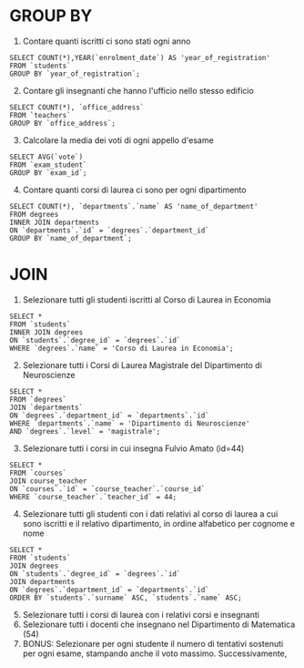 # GROUP BY

1. Contare quanti iscritti ci sono stati ogni anno
```
SELECT COUNT(*),YEAR(`enrolment_date`) AS 'year_of_registration' 
FROM `students`
GROUP BY `year_of_registration`;
```
2. Contare gli insegnanti che hanno l'ufficio nello stesso edificio
```
SELECT COUNT(*), `office_address` 
FROM `teachers`
GROUP BY `office_address`;
```
3. Calcolare la media dei voti di ogni appello d'esame
```
SELECT AVG(`vote`) 
FROM `exam_student`
GROUP BY `exam_id`;
```
4. Contare quanti corsi di laurea ci sono per ogni dipartimento
```
SELECT COUNT(*), `departments`.`name` AS 'name_of_department'
FROM degrees
INNER JOIN departments
ON `departments`.`id` = `degrees`.`department_id`
GROUP BY `name_of_department`;
```

# JOIN

1. Selezionare tutti gli studenti iscritti al Corso di Laurea in Economia
```
SELECT * 
FROM `students`
INNER JOIN degrees
ON `students`.`degree_id` = `degrees`.`id`
WHERE `degrees`.`name` = 'Corso di Laurea in Economia';
```
2. Selezionare tutti i Corsi di Laurea Magistrale del Dipartimento di
Neuroscienze
```
SELECT * 
FROM `degrees`
JOIN `departments`
ON `degrees`.`department_id` = `departments`.`id` 
WHERE `departments`.`name` = 'Dipartimento di Neuroscienze'
AND `degrees`.`level` = 'magistrale';
```
3. Selezionare tutti i corsi in cui insegna Fulvio Amato (id=44)
```
SELECT * 
FROM `courses`
JOIN course_teacher
ON `courses`.`id` = `course_teacher`.`course_id`
WHERE `course_teacher`.`teacher_id` = 44;
```
4. Selezionare tutti gli studenti con i dati relativi al corso di laurea a cui
sono iscritti e il relativo dipartimento, in ordine alfabetico per cognome e
nome
```
SELECT *
FROM `students`
JOIN degrees
ON `students`.`degree_id` = `degrees`.`id`
JOIN departments
ON `degrees`.`department_id` = `departments`.`id`
ORDER BY `students`.`surname` ASC, `students`.`name` ASC;
```
5. Selezionare tutti i corsi di laurea con i relativi corsi e insegnanti
6. Selezionare tutti i docenti che insegnano nel Dipartimento di
Matematica (54)
7. BONUS: Selezionare per ogni studente il numero di tentativi sostenuti
per ogni esame, stampando anche il voto massimo. Successivamente,